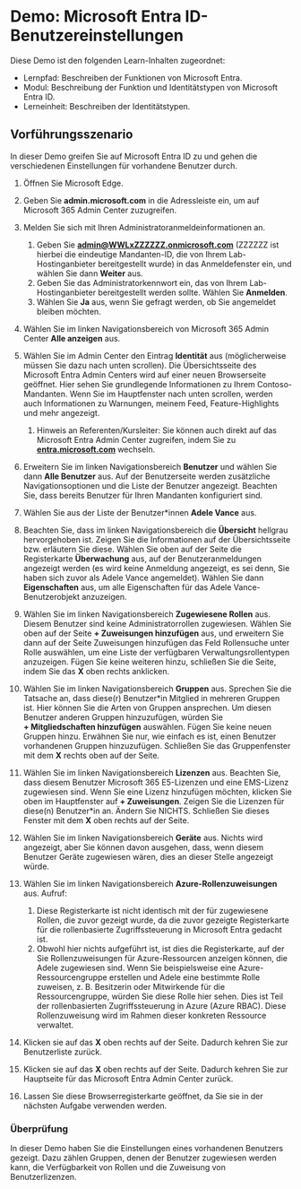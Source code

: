 <!---
---
Demo: Titel: Erkunden Microsoft Entra ID Benutzereinstellungen Lernpfad/Modul/Lerneinheit: Lernpfad: Beschreiben der Funktionen von Microsoft Entra; Modul 1: Beschreiben der Funktions- und Identitätstypen von Microsoft Entra ID; Lerneinheit 3: Beschreiben der Microsoft Entra Identitätstypen
---
--->

# Demo: Microsoft Entra ID-Benutzereinstellungen

Diese Demo ist den folgenden Learn-Inhalten zugeordnet:

- Lernpfad: Beschreiben der Funktionen von Microsoft Entra.
- Modul: Beschreibung der Funktion und Identitätstypen von Microsoft Entra ID.
- Lerneinheit: Beschreiben der Identitätstypen.

## Vorführungsszenario

In dieser Demo greifen Sie auf Microsoft Entra ID zu und gehen die verschiedenen Einstellungen für vorhandene Benutzer durch.

1. Öffnen Sie Microsoft Edge.

1. Geben Sie **admin.microsoft.com** in die Adressleiste ein, um auf Microsoft 365 Admin Center zuzugreifen.

1. Melden Sie sich mit Ihren Administratoranmeldeinformationen an.
    1. Geben Sie **admin@WWLxZZZZZZ.onmicrosoft.com** (ZZZZZZ ist hierbei die eindeutige Mandanten-ID, die von Ihrem Lab-Hostinganbieter bereitgestellt wurde) in das Anmeldefenster ein, und wählen Sie dann **Weiter** aus.
    1. Geben Sie das Administratorkennwort ein, das von Ihrem Lab-Hostinganbieter bereitgestellt werden sollte. Wählen Sie **Anmelden**.
    1. Wählen Sie **Ja** aus, wenn Sie gefragt werden, ob Sie angemeldet bleiben möchten.

1. Wählen Sie im linken Navigationsbereich von Microsoft 365 Admin Center **Alle anzeigen** aus.

1. Wählen Sie im Admin Center den Eintrag **Identität** aus (möglicherweise müssen Sie dazu nach unten scrollen).  Die Übersichtsseite des Microsoft Entra Admin Centers wird auf einer neuen Browserseite geöffnet. Hier sehen Sie grundlegende Informationen zu Ihrem Contoso-Mandanten. Wenn Sie im Hauptfenster nach unten scrollen, werden auch Informationen zu Warnungen, meinem Feed, Feature-Highlights und mehr angezeigt.  
    1. Hinweis an Referenten/Kursleiter: Sie können auch direkt auf das Microsoft Entra Admin Center zugreifen, indem Sie zu **[entra.microsoft.com](https://entra.microsoft.com)** wechseln.

1. Erweitern Sie im linken Navigationsbereich **Benutzer** und wählen Sie dann **Alle Benutzer** aus.  Auf der Benutzerseite werden zusätzliche Navigationsoptionen und die Liste der Benutzer angezeigt. Beachten Sie, dass bereits Benutzer für Ihren Mandanten konfiguriert sind.

1. Wählen Sie aus der Liste der Benutzer*innen **Adele Vance** aus.

1. Beachten Sie, dass im linken Navigationsbereich die **Übersicht** hellgrau hervorgehoben ist.  Zeigen Sie die Informationen auf der Übersichtsseite bzw. erläutern Sie diese.  Wählen Sie oben auf der Seite die Registerkarte **Überwachung** aus, auf der Benutzeranmeldungen angezeigt werden (es wird keine Anmeldung angezeigt, es sei denn, Sie haben sich zuvor als Adele Vance angemeldet).  Wählen Sie dann **Eigenschaften** aus, um alle Eigenschaften für das Adele Vance-Benutzerobjekt anzuzeigen.

1. Wählen Sie im linken Navigationsbereich **Zugewiesene Rollen** aus.  Diesem Benutzer sind keine Administratorrollen zugewiesen.  Wählen Sie oben auf der Seite **+ Zuweisungen hinzufügen** aus, und erweitern Sie dann auf der Seite Zuweisungen hinzufügen das Feld Rollensuche unter Rolle auswählen, um eine Liste der verfügbaren Verwaltungsrollentypen anzuzeigen.  Fügen Sie keine weiteren hinzu, schließen Sie die Seite, indem Sie das **X** oben rechts anklicken.

1. Wählen Sie im linken Navigationsbereich **Gruppen** aus.  Sprechen Sie die Tatsache an, dass diese(r) Benutzer*in Mitglied in mehreren Gruppen ist.  Hier können Sie die Arten von Gruppen ansprechen.  Um diesen Benutzer anderen Gruppen hinzuzufügen, würden Sie **+ Mitgliedschaften hinzufügen** auswählen.  Fügen Sie keine neuen Gruppen hinzu. Erwähnen Sie nur, wie einfach es ist, einen Benutzer vorhandenen Gruppen hinzuzufügen. Schließen Sie das Gruppenfenster mit dem **X** rechts oben auf der Seite.

1. Wählen Sie im linken Navigationsbereich **Lizenzen** aus. Beachten Sie, dass diesem Benutzer Microsoft 365 E5-Lizenzen und eine EMS-Lizenz zugewiesen sind.  Wenn Sie eine Lizenz hinzufügen möchten, klicken Sie oben im Hauptfenster auf **+ Zuweisungen**.  Zeigen Sie die Lizenzen für diese(n) Benutzer*in an. Ändern Sie NICHTS.  Schließen Sie dieses Fenster mit dem **X** oben rechts auf der Seite.

1. Wählen Sie im linken Navigationsbereich **Geräte** aus.  Nichts wird angezeigt, aber Sie können davon ausgehen, dass, wenn diesem Benutzer Geräte zugewiesen wären, dies an dieser Stelle angezeigt würde.

1. Wählen Sie im linken Navigationsbereich **Azure-Rollenzuweisungen** aus.  Aufruf:
    1. Diese Registerkarte ist nicht identisch mit der für zugewiesene Rollen, die zuvor gezeigt wurde, da die zuvor gezeigte Registerkarte für die rollenbasierte Zugriffssteuerung in Microsoft Entra gedacht ist.
    1. Obwohl hier nichts aufgeführt ist, ist dies die Registerkarte, auf der Sie Rollenzuweisungen für Azure-Ressourcen anzeigen können, die Adele zugewiesen sind. Wenn Sie beispielsweise eine Azure-Ressourcengruppe erstellen und Adele eine bestimmte Rolle zuweisen, z. B. Besitzerin oder Mitwirkende für die Ressourcengruppe, würden Sie diese Rolle hier sehen. Dies ist Teil der rollenbasierten Zugriffssteuerung in Azure (Azure RBAC). Diese Rollenzuweisung wird im Rahmen dieser konkreten Ressource verwaltet.

1. Klicken sie auf das **X** oben rechts auf der Seite. Dadurch kehren Sie zur Benutzerliste zurück.

1. Klicken sie auf das **X** oben rechts auf der Seite. Dadurch kehren Sie zur Hauptseite für das Microsoft Entra Admin Center zurück.

1. Lassen Sie diese Browserregisterkarte geöffnet, da Sie sie in der nächsten Aufgabe verwenden werden.

### Überprüfung

In dieser Demo haben Sie die Einstellungen eines vorhandenen Benutzers gezeigt. Dazu zählen Gruppen, denen der Benutzer zugewiesen werden kann, die Verfügbarkeit von Rollen und die Zuweisung von Benutzerlizenzen.
